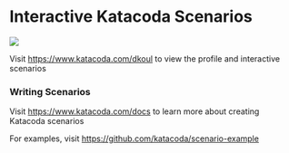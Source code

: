# Interactive Katacoda Scenarios

[![](http://shields.katacoda.com/katacoda/dkoul/count.svg)](https://www.katacoda.com/dkoul "Get your profile on Katacoda.com")

Visit https://www.katacoda.com/dkoul to view the profile and interactive scenarios

### Writing Scenarios
Visit https://www.katacoda.com/docs to learn more about creating Katacoda scenarios

For examples, visit https://github.com/katacoda/scenario-example
